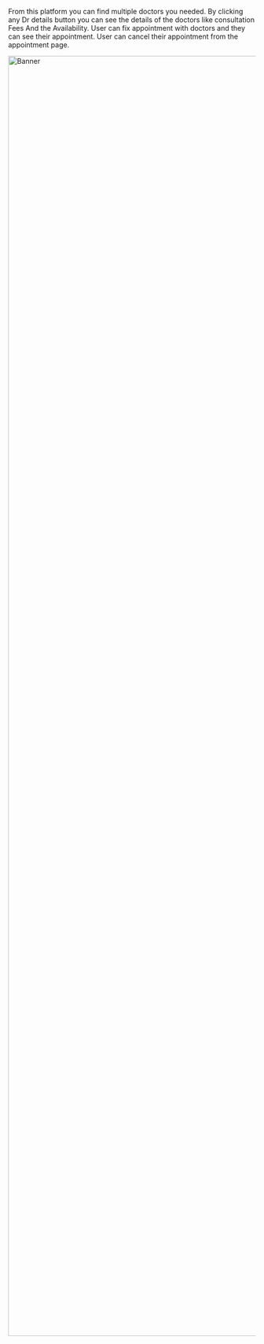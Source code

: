 From this platform you can find multiple doctors you needed.
By clicking any Dr details button you can see the details of the doctors like consultation Fees And the Availability.
User can fix appointment with doctors and they can see their appointment.
User can cancel their appointment from the appointment page.


<img class="banne" style="height: 65vh; width: 100vw;" src="https://i.ibb.co.com/twQvBGms/Project-health.png" alt="Banner" />
